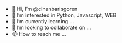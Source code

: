 - 👋 Hi, I’m @cihanbarisgoren
- 👀 I’m interested in Python, Javascript, WEB
- 🌱 I’m currently learning ...
- 💞️ I’m looking to collaborate on ...
- 📫 How to reach me ...

<!---
cihanbarisgoren/cihanbarisgoren is a ✨ special ✨ repository because its `README.md` (this file) appears on your GitHub profile.
You can click the Preview link to take a look at your changes.
--->
